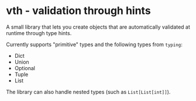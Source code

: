 vth - validation through hints
==============================

A small library that lets you create objects that are automatically validated at
runtime through type hints.

Currently supports "primitive" types and the following types from `typing`:

* Dict
* Union
* Optional
* Tuple
* List

The library can also handle nested types (such as `List[List[int]]`).
